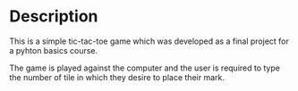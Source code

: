 # Description

This is a simple tic-tac-toe game which was developed as a final project for a pyhton basics course.

The game is played against the computer and the user is required to type the number of tile in which they desire to place their mark.
